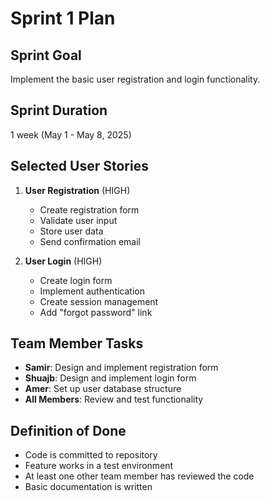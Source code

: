 # Sprint 1 Plan

## Sprint Goal
Implement the basic user registration and login functionality.

## Sprint Duration
1 week (May 1 - May 8, 2025)

## Selected User Stories
1. **User Registration** (HIGH)
   - Create registration form
   - Validate user input
   - Store user data
   - Send confirmation email

2. **User Login** (HIGH)
   - Create login form
   - Implement authentication
   - Create session management
   - Add "forgot password" link

## Team Member Tasks
- **Samir**: Design and implement registration form  
- **Shuajb**: Design and implement login form  
- **Amer**: Set up user database structure  
- **All Members**: Review and test functionality

## Definition of Done
- Code is committed to repository  
- Feature works in a test environment  
- At least one other team member has reviewed the code  
- Basic documentation is written  
